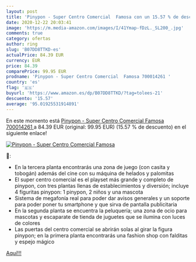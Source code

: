 ```yaml
---
layout: post
title: 'Pinypon - Super Centro Comercial  Famosa con un 15.57 % de descuento'
date: 2020-12-22 20:03:41
image: 'https://m.media-amazon.com/images/I/41Ymap-fDzL._SL200_.jpg'
comments: true
category: ofertas
author: ring
slug: 'B07DD8TTKD-es'
actualPrice: 84.39 EUR
currency: EUR
price: 84.39
comparePrice: 99.95 EUR
prodname: 'Pinypon - Super Centro Comercial  Famosa 700014261 '
country: 'es'
flag: '🇪🇸'
buyurl: 'https://www.amazon.es/dp/B07DD8TTKD/?tag=tolees-21'
descuento: '15.57'
average: '95.01925531914891'
---
```


En este momento está [Pinypon - Super Centro Comercial  Famosa 700014261 ](https://www.amazon.es/dp/B07DD8TTKD/?tag=tolees-21) a 84.39 EUR (original: 99.95 EUR) (15.57 %  de descuento) en el siguiente enlace!

[![Pinypon - Super Centro Comercial  Famosa](https://m.media-amazon.com/images/I/41Ymap-fDzL._SL200_.jpg)](https://www.amazon.es/dp/B07DD8TTKD/?tag=tolees-21)

🔎:

- En la tercera planta encontrarás una zona de juego (con casita y tobogán) además del cine con su máquina de helados y palomitas
- El super centro comercial es el playset más grande y completo de pinypon, con tres plantas llenas de establecimientos y diversión; incluye 4 figuritas pinypon: 1 pinypon, 2 niños y una mascota
- Sistema de megafonía real para poder dar avisos generales y un soporte para poder poner tu smartphone y que sirva de pantalla publicitaria
- En la segunda planta se encuentra la peluquería; una zona de ocio para mascotas y escaparate de tienda de juguetes que se ilumina con luces de colores
- Las puertas del centro comercial se abrirán solas al girar la figura pinypon; en la primera planta encontrarás una fashion shop con falditas y espejo mágico

[Aquí!!!](https://www.amazon.es/dp/B07DD8TTKD/?tag=tolees-21)
